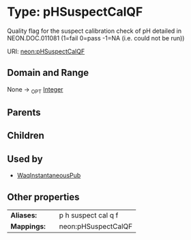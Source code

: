 
# Type: pHSuspectCalQF


Quality flag for the suspect calibration check of pH detailed in NEON.DOC.011081 (1=fail 0=pass -1=NA (i.e. could not be run))

URI: [neon:pHSuspectCalQF](https://data.neonscience.org/pHSuspectCalQF)


## Domain and Range

None ->  <sub>OPT</sub> [Integer](types/Integer.md)

## Parents


## Children


## Used by

 * [WaqInstantaneousPub](WaqInstantaneousPub.md)

## Other properties

|  |  |  |
| --- | --- | --- |
| **Aliases:** | | p h suspect cal q f |
| **Mappings:** | | neon:pHSuspectCalQF |

